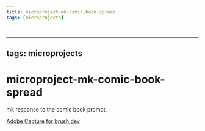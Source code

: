```yaml
---
title: microproject-mk-comic-book-spread
tags: [microprojects]

---
```


---
tags: microprojects
---
# microproject-mk-comic-book-spread

mk response to the comic book prompt.


[Adobe Capture for brush dev](https://www.youtube.com/watch?v=RDT0aMPE37s)

